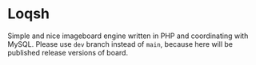 # Loqsh
Simple and nice imageboard engine written in PHP and coordinating with MySQL.
Please use `dev` branch instead of `main`, because here will be published release versions of board.
